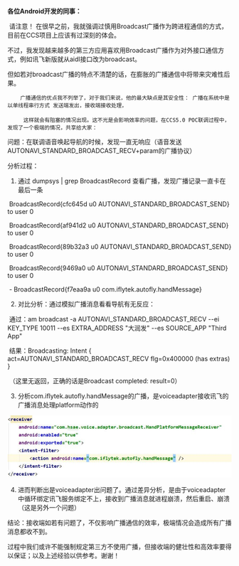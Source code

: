 **各位Android开发的同事：**

​			请注意！ 在很早之前，我就强调过慎用Broadcast广播作为跨进程通信的方式，目前在CCS项目上应该有过深刻的体会。

​			不过，我发现越来越多的第三方应用喜欢用Broadcast广播作为对外接口通信方式，例如讯飞新版就从aidl接口改为broadcast。

  但如若对broadcast广播的特点不清楚的话，在膨胀的广播通信中将带来灾难性后果。

  

  		广播通信的优点我不列举了，对于我们来说，他的最大缺点是其安全性： 广播在系统中是以单线程串行方式 发送端发出，接收端接收处理，

 		 这样就会有阻塞的情况出现。这不光是会影响效率的问题，在CCS5.0 POC联调过程中，发现了一个极端的情况，共享给大家：

  问题：在联调语音唤起导航的时候，发现一直无响应（语音发送AUTONAVI_STANDARD_BROADCAST_RECV+param的广播协议）

  分析过程：

1. 通过 dumpsys | grep BroadcastRecord 查看广播，发现广播记录一直卡在最后一条

​    BroadcastRecord{cfc645d u0 AUTONAVI_STANDARD_BROADCAST_SEND} to user 0

​    BroadcastRecord{af941d2 u0 AUTONAVI_STANDARD_BROADCAST_SEND} to user 0

​    BroadcastRecord{89b32a3 u0 AUTONAVI_STANDARD_BROADCAST_SEND} to user 0

​    BroadcastRecord{9469a0 u0 AUTONAVI_STANDARD_BROADCAST_SEND} to user 0

​     \- BroadcastRecord{f7eaa9a u0 com.iflytek.autofly.handMessage}

 

2.  对比分析：通过模拟广播消息看看导航有无反应：

​    通过：am broadcast -a AUTONAVI_STANDARD_BROADCAST_RECV --ei KEY_TYPE 10011 --es EXTRA_ADDRESS "大润发" --es SOURCE_APP "Third App" 

​    结果：Broadcasting: Intent { act=AUTONAVI_STANDARD_BROADCAST_RECV flg=0x400000 (has extras) }

​      （这里无返回，正确的话是Broadcast completed: result=0）

 

3.  分析com.iflytek.autofly.handMessage的广播，是voiceadapter接收讯飞的广播消息处理platform动作的

![image005](img/image005.jpg)

4. 进而判断出是voiceadapter出问题了。通过差异分析，是由于voiceadapter中循环绑定讯飞服务绑定不上，接收到广播消息就进程崩溃，然后重启、崩溃（这是另外一个问题）

 

​    结论：接收端如若有问题了，不仅影响广播通信的效率，极端情况会造成所有广播消息都收不到。

​    过程中我们或许不能强制规定第三方不使用广播，但接收端的健壮性和高效率要得以保证；以及上述经验以供参考。谢谢！
